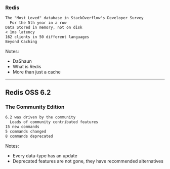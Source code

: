 ### Redis

```markdown [1-2|3|4|5|6]
The "Most Loved" database in StackOverflow's Developer Survey
  For the 5th year in a row
Data Stored in memory, not on disk
< 1ms latency
162 clients in 50 different languages
Beyond Caching
```


Notes:
- DaShaun
- What is Redis
- More than just a cache

---

## Redis OSS 6.2
### The Community Edition

```markdown [1-2|3|4|5|6]
6.2 was driven by the community
  Loads of community contributed features
15 new commands
5 commands changed
8 commands deprecated
```

Notes:
- Every data-type has an update
- Deprecated features are not gone, they have recommended alternatives
